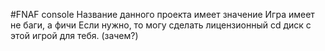 #FNAF console
Название данного проекта имеет значение
Игра имеет не баги, а фичи
Если нужно, то могу сделать лицензионный cd диск с этой игрой для тебя. (зачем?)

